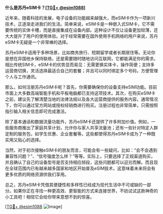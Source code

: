 **什么是苏丹eSIM卡？[[TG💪+ @esim1088](https://t.me/s/esim1088)]**

近年来，随着科技的发展，电子设备的功能越来越强大，而eSIM卡作为一项新兴技术，正逐渐走进我们的生活。简单来说，eSIM卡是一种嵌入式SIM卡，它不需要传统的实体卡槽，而是直接集成在设备内部。这种设计不仅让设备更加轻薄，还大大提升了用户的使用体验。对于经常需要在国外使用手机网络的用户来说，苏丹eSIM卡无疑是一个非常棒的选择。

苏丹eSIM卡适用于多种场景，比如商务旅行、短期留学或者长期居住等。无论你是想在异国他乡保持联络，还是需要随时随地访问互联网，它都能满足你的需求。相比传统SIM卡，eSIM卡的优势显而易见：无需更换实体卡，操作简便；支持多运营商切换，灵活选择最适合自己的套餐；并且可以同时绑定多个号码，方便管理个人与工作通讯。

那么，如何注册苏丹eSIM卡呢？首先，你需要确保你的设备支持eSIM功能。目前市面上大多数高端智能手机和平板电脑都已支持这项技术。其次，在购买eSIM卡之前，建议先了解清楚当地的法律法规以及各大运营商提供的服务内容。通常情况下，你可以通过官方网站或授权经销商进行购买。注册过程也非常简单，只需按照指引输入相关信息即可完成激活。

除了基本通话和数据流量功能外，苏丹eSIM卡还提供了许多附加价值。例如，一些服务商推出了家庭共享计划，允许你与家人共享流量池；还有一些针对特定人群定制的服务包，如学生优惠、企业套餐等。这些都使得苏丹eSIM卡成为了一种既实用又贴心的选择。

当然，对于初次接触eSIM卡的朋友而言，可能会有一些疑问，比如：“会不会遇到兼容性问题？”、“信号强度怎么样？”等等。实际上，只要选择了正规渠道购买，并且确认了自己的设备型号是否支持相应频段，这些问题都可以迎刃而解。而且现在全球范围内已有越来越多国家和地区开始普及eSIM技术，这意味着未来将会有更多优质的网络资源供我们享用。

总之，苏丹eSIM卡凭借其便捷性和多样性已经成为现代生活中不可或缺的一部分。如果你正在寻找一种更高效、更智能的方式来连接世界，不妨试试这款神奇的小工具吧！相信它会给你带来意想不到的惊喜。

[[TG💪+ @esim1088](https://t.me/s/esim1088) ![Image](https://i.postimg.cc/4NQfJmqS/Snipaste-2025-05-13-00-14-12.png)]